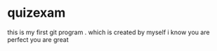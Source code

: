 # quizexam
this is my first git program . 
which is created by myself
i know you are perfect
you are great
